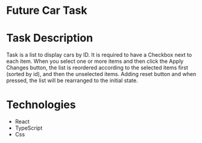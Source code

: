 # Future Car Task

# Task Description
Task is a list to display cars by ID. It is required to have a Checkbox next to each item. When you select one or more items and then click the Apply Changes button, the list is reordered according to the selected items first (sorted by id), and then the unselected items. Adding reset button and when pressed, the list will be rearranged to the initial state.

# Technologies
- React
- TypeScript
- Css

